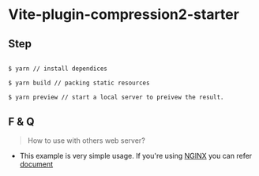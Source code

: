 # Vite-plugin-compression2-starter

## Step

```bash

$ yarn // install dependices

$ yarn build // packing static resources

$ yarn preview // start a local server to preivew the result.

```

## F & Q

> How to use with others web server?

- This example is very simple usage. If you're using [NGINX](https://nginx.org/en/) you can refer [document](https://nginx.org/en/docs/http/ngx_http_gzip_module.html)